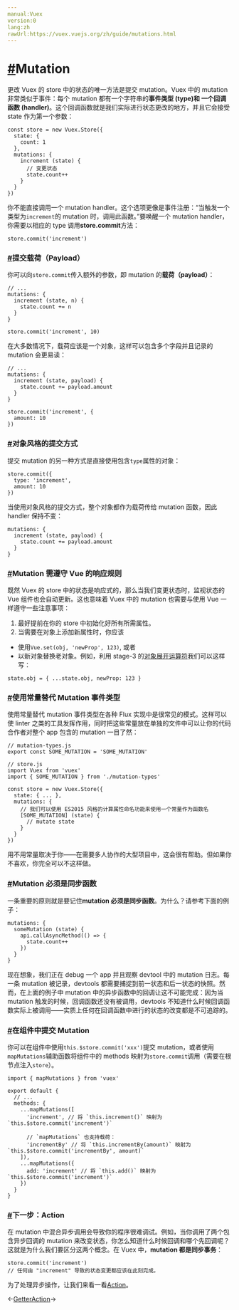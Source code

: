 ```yaml
---
manual:Vuex
version:0
lang:zh
rawUrl:https://vuex.vuejs.org/zh/guide/mutations.html
---
```



# [#](%2428 "")Mutation<a name="mutation"></a>


更改 Vuex 的 store 中的状态的唯一方法是提交 mutation。Vuex 中的 mutation 非常类似于事件：每个 mutation 都有一个字符串的**事件类型 (type)**和 一个**回调函数 (handler)**。这个回调函数就是我们实际进行状态更改的地方，并且它会接受 state 作为第一个参数：


```
const store = new Vuex.Store({
  state: {
    count: 1
  },
  mutations: {
    increment (state) {
      // 变更状态
      state.count++
    }
  }
})

```



你不能直接调用一个 mutation handler。这个选项更像是事件注册：“当触发一个类型为`increment`的 mutation 时，调用此函数。”要唤醒一个 mutation handler，你需要以相应的 type 调用**store.commit**方法：


```
store.commit('increment')

```


### [#](%2429 "")提交载荷（Payload）<a name="提交载荷（payload）"></a>


你可以向`store.commit`传入额外的参数，即 mutation 的**载荷（payload）**：


```
// ...
mutations: {
  increment (state, n) {
    state.count += n
  }
}

```


```
store.commit('increment', 10)

```



在大多数情况下，载荷应该是一个对象，这样可以包含多个字段并且记录的 mutation 会更易读：


```
// ...
mutations: {
  increment (state, payload) {
    state.count += payload.amount
  }
}

```


```
store.commit('increment', {
  amount: 10
})

```


### [#](%2430 "")对象风格的提交方式<a name="对象风格的提交方式"></a>


提交 mutation 的另一种方式是直接使用包含`type`属性的对象：


```
store.commit({
  type: 'increment',
  amount: 10
})

```



当使用对象风格的提交方式，整个对象都作为载荷传给 mutation 函数，因此 handler 保持不变：


```
mutations: {
  increment (state, payload) {
    state.count += payload.amount
  }
}

```


### [#](%2431 "")Mutation 需遵守 Vue 的响应规则<a name="mutation-需遵守-vue-的响应规则"></a>


既然 Vuex 的 store 中的状态是响应式的，那么当我们变更状态时，监视状态的 Vue 组件也会自动更新。这也意味着 Vuex 中的 mutation 也需要与使用 Vue 一样遵守一些注意事项：


1. 最好提前在你的 store 中初始化好所有所需属性。
1. 当需要在对象上添加新属性时，你应该

* 使用`Vue.set(obj, 'newProp', 123)`, 或者
* 以新对象替换老对象。例如，利用 stage-3 的[对象展开运算符](%2422 "")我们可以这样写：


```
state.obj = { ...state.obj, newProp: 123 }

```

### [#](%2432 "")使用常量替代 Mutation 事件类型<a name="使用常量替代-mutation-事件类型"></a>


使用常量替代 mutation 事件类型在各种 Flux 实现中是很常见的模式。这样可以使 linter 之类的工具发挥作用，同时把这些常量放在单独的文件中可以让你的代码合作者对整个 app 包含的 mutation 一目了然：


```
// mutation-types.js
export const SOME_MUTATION = 'SOME_MUTATION'

```


```
// store.js
import Vuex from 'vuex'
import { SOME_MUTATION } from './mutation-types'

const store = new Vuex.Store({
  state: { ... },
  mutations: {
    // 我们可以使用 ES2015 风格的计算属性命名功能来使用一个常量作为函数名
    [SOME_MUTATION] (state) {
      // mutate state
    }
  }
})

```



用不用常量取决于你——在需要多人协作的大型项目中，这会很有帮助。但如果你不喜欢，你完全可以不这样做。


### [#](%2433 "")Mutation 必须是同步函数<a name="mutation-必须是同步函数"></a>


一条重要的原则就是要记住**mutation 必须是同步函数**。为什么？请参考下面的例子：


```
mutations: {
  someMutation (state) {
    api.callAsyncMethod(() => {
      state.count++
    })
  }
}

```



现在想象，我们正在 debug 一个 app 并且观察 devtool 中的 mutation 日志。每一条 mutation 被记录，devtools 都需要捕捉到前一状态和后一状态的快照。然而，在上面的例子中 mutation 中的异步函数中的回调让这不可能完成：因为当 mutation 触发的时候，回调函数还没有被调用，devtools 不知道什么时候回调函数实际上被调用——实质上任何在回调函数中进行的状态的改变都是不可追踪的。


### [#](%2434 "")在组件中提交 Mutation<a name="在组件中提交-mutation"></a>


你可以在组件中使用`this.$store.commit('xxx')`提交 mutation，或者使用`mapMutations`辅助函数将组件中的 methods 映射为`store.commit`调用（需要在根节点注入`store`）。


```
import { mapMutations } from 'vuex'

export default {
  // ...
  methods: {
    ...mapMutations([
      'increment', // 将 `this.increment()` 映射为 `this.$store.commit('increment')`

      // `mapMutations` 也支持载荷：
      'incrementBy' // 将 `this.incrementBy(amount)` 映射为 `this.$store.commit('incrementBy', amount)`
    ]),
    ...mapMutations({
      add: 'increment' // 将 `this.add()` 映射为 `this.$store.commit('increment')`
    })
  }
}

```


### [#](%2435 "")下一步：Action<a name="下一步：action"></a>


在 mutation 中混合异步调用会导致你的程序很难调试。例如，当你调用了两个包含异步回调的 mutation 来改变状态，你怎么知道什么时候回调和哪个先回调呢？这就是为什么我们要区分这两个概念。在 Vuex 中，**mutation 都是同步事务**：


```
store.commit('increment')
// 任何由 "increment" 导致的状态变更都应该在此刻完成。

```



为了处理异步操作，让我们来看一看[Action](%2331 "")。





←[Getter](%2329 "")[Action](%2331 "")→





